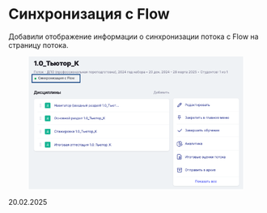# Синхронизация с Flow

Добавили отображение информации о синхронизации потока с Flow на страницу потока.

<figure><img src="../../.gitbook/assets/image (17).png" alt=""><figcaption></figcaption></figure>

20.02.2025
